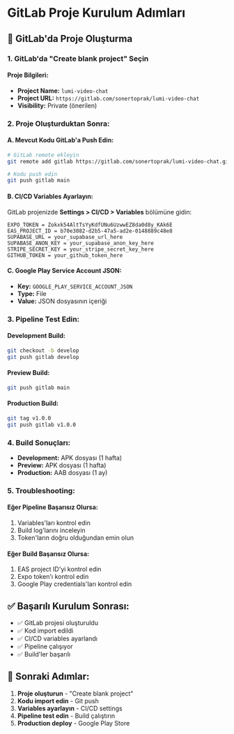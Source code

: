 # GitLab Proje Kurulum Adımları

## 🚀 GitLab'da Proje Oluşturma

### **1. GitLab'da "Create blank project" Seçin**

#### **Proje Bilgileri:**
- **Project Name:** `lumi-video-chat`
- **Project URL:** `https://gitlab.com/sonertoprak/lumi-video-chat`
- **Visibility:** Private (önerilen)

### **2. Proje Oluşturduktan Sonra:**

#### **A. Mevcut Kodu GitLab'a Push Edin:**
```bash
# GitLab remote ekleyin
git remote add gitlab https://gitlab.com/sonertoprak/lumi-video-chat.git

# Kodu push edin
git push gitlab main
```

#### **B. CI/CD Variables Ayarlayın:**
GitLab projenizde **Settings > CI/CD > Variables** bölümüne gidin:

```
EXPO_TOKEN = Zokxk54AltTsYyKdfUNu6UzwwEZ8da0d8y_KAk6E
EAS_PROJECT_ID = b70e3082-d2b5-47a5-ad2e-0148889c48e8
SUPABASE_URL = your_supabase_url_here
SUPABASE_ANON_KEY = your_supabase_anon_key_here
STRIPE_SECRET_KEY = your_stripe_secret_key_here
GITHUB_TOKEN = your_github_token_here
```

#### **C. Google Play Service Account JSON:**
- **Key:** `GOOGLE_PLAY_SERVICE_ACCOUNT_JSON`
- **Type:** File
- **Value:** JSON dosyasının içeriği

### **3. Pipeline Test Edin:**

#### **Development Build:**
```bash
git checkout -b develop
git push gitlab develop
```

#### **Preview Build:**
```bash
git push gitlab main
```

#### **Production Build:**
```bash
git tag v1.0.0
git push gitlab v1.0.0
```

### **4. Build Sonuçları:**

- **Development:** APK dosyası (1 hafta)
- **Preview:** APK dosyası (1 hafta)
- **Production:** AAB dosyası (1 ay)

### **5. Troubleshooting:**

#### **Eğer Pipeline Başarısız Olursa:**
1. Variables'ları kontrol edin
2. Build log'larını inceleyin
3. Token'ların doğru olduğundan emin olun

#### **Eğer Build Başarısız Olursa:**
1. EAS project ID'yi kontrol edin
2. Expo token'ı kontrol edin
3. Google Play credentials'ları kontrol edin

## ✅ Başarılı Kurulum Sonrası:

- ✅ GitLab projesi oluşturuldu
- ✅ Kod import edildi
- ✅ CI/CD variables ayarlandı
- ✅ Pipeline çalışıyor
- ✅ Build'ler başarılı

## 🎯 Sonraki Adımlar:

1. **Proje oluşturun** - "Create blank project"
2. **Kodu import edin** - Git push
3. **Variables ayarlayın** - CI/CD settings
4. **Pipeline test edin** - Build çalıştırın
5. **Production deploy** - Google Play Store
